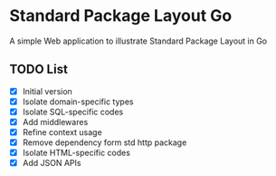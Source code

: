 # Standard Package Layout Go
A simple Web application to illustrate Standard Package Layout in Go

## TODO List
- [x] Initial version
- [x] Isolate domain-specific types
- [x] Isolate SQL-specific codes
- [x] Add middlewares
- [x] Refine context usage
- [x] Remove dependency form std http package
- [x] Isolate HTML-specific codes
- [x] Add JSON APIs
